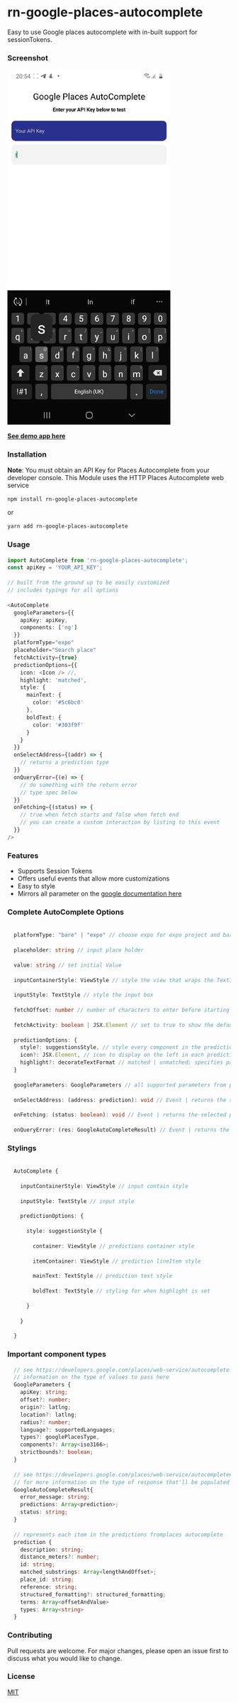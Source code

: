 
# rn-google-places-autocomplete

Easy to use Google places autocomplete with in-built support for sessionTokens.

### Screenshot
![](./screenshot/1.gif)

**[See demo app here](https://expo.io/@devrue/places-autocomplete-demo "rn-google-places-autocomplete")**


### Installation

**Note**: You must obtain an API Key for Places Autocomplete from your developer console. This Module uses the HTTP Places Autocomplete web service 

```bash
npm install rn-google-places-autocomplete
```
or 

```bash
yarn add rn-google-places-autocomplete
```

### Usage

```typescript
import AutoComplete from 'rn-google-places-autocomplete';
const apiKey = 'YOUR_API_KEY';

// built from the ground up to be easily customized
// includes typings for all options

<AutoComplete
  googleParameters={{
    apiKey: apiKey,
    components: ['ng']
  }}
  platformType="expo"
  placeholder="Search place"
  fetchActivity={true}
  predictionOptions={{
    icon: <Icon /> //,
    highlight: 'matched',
    style: {
      mainText: {
        color: '#5c6bc0'
      },
      boldText: {
        color: '#303f9f'
      }
    }
  }}
  onSelectAddress={(addr) => {
    // returns a prediction type
  }}
  onQueryError={(e) => {
    // do something with the return error
    // type spec below
  }}
  onFetching={(status) => {
    // true when fetch starts and false when fetch end
    // you can create a custom interaction by listing to this event
  }}
/>

```

### Features

* Supports Session Tokens
* Offers useful events that allow more customizations
* Easy to style
* Mirrors all parameter on the [google documentation here](https://developers.google.com/places/web-service/autocomplete/ "Google Places Autocomplete")


### Complete AutoComplete Options

```typescript

  platformType: "bare" | "expo" // choose expo for expo project and bare otherwise

  placeholder: string // input place holder

  value: string // set initial Value

  inputContainerStyle: ViewStyle // style the view that wraps the TextInput

  inputStyle: TextStyle // style the input box

  fetchOffset: number // number of characters to enter before starting places search

  fetchActivity: boolean | JSX.Element // set to true to show the default fetch activity or passing in your own Element

  predictionOptions: {
    style?: suggestionsStyle, // style every component in the predictions list see styling for more information
    icon?: JSX.Element, // icon to display on the left in each prediction item
    highlight?: decorateTextFormat // matched | unmatched; specifies part of text to highlight
  }

  googleParameters: GoogleParameters // all supported parameters from places autocomplete. see https://developers.google.com/places/web-service/autocomplete

  onSelectAddress: (address: prediction): void // Event | returns the selected prediction type

  onFetching: (status: boolean): void // Event | returns the selected prediction type

  onQueryError: (res: GoogleAutoCompleteResult) // Event | returns the Result from Google Places when status != 'OK'

```

### Stylings

```typescript

  AutoComplete {

    inputContainerStyle: ViewStyle // input contain style

    inputStyle: TextStyle // input style

    predictionOptions: {

      style: suggestionStyle {

        container: ViewStyle // predictions container style

        itemContainer: ViewStyle // prediction lineItem style

        mainText: TextStyle // prediction text style

        boldText: TextStyle // styling for when highlight is set

      }

    }

  }

```
### Important component types

```typescript
  // see https://developers.google.com/places/web-service/autocomplete for more 
  // information on the type of values to pass here
  GoogleParameters {
    apiKey: string;
    offset?: number;
    origin?: latlng;
    location?: latlng;
    radius?: number;
    language?: supportedLanguages;
    types?: googlePlacesType,
    components?: Array<iso3166>;
    strictbounds?: boolean;
  }

  // see https://developers.google.com/places/web-service/autocomplete#place_autocomplete_responses
  // for more information on the type of response that'll be populated here
  GoogleAutoCompleteResult{
    error_message: string;
    predictions: Array<prediction>;
    status: string;
  }

  // represents each item in the predictions fromplaces autocomplete
  prediction {
    description: string;
    distance_meters?: number;
    id: string;
    matched_substrings: Array<lengthAndOffset>;
    place_id: string;
    reference: string;
    structured_formatting?: structured_formatting;
    terms: Array<offsetAndValue>
    types: Array<string>
  }

```


### Contributing
Pull requests are welcome. For major changes, please open an issue first to discuss what you would like to change.

### License
[MIT](https://choosealicense.com/licenses/mit/)
